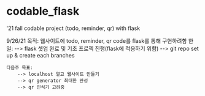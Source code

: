 # codable_flask
'21 fall codable project (todo, reminder, qr) with flask




















9/26/21
    목적: 웹사이트에 todo, reminder, qr code를 flask를 통해 구현하려함
    한 일: 
        --> flask 셋업 완료 및 기초 프로젝 진행(flask에 적응하기 위함)
        --> git repo set up & create each branches

    다음주 목표:
        --> localhost 열고 웹사이트 만들기
        --> qr generator 최대한 완성
        --> qr 인식기 고려중
